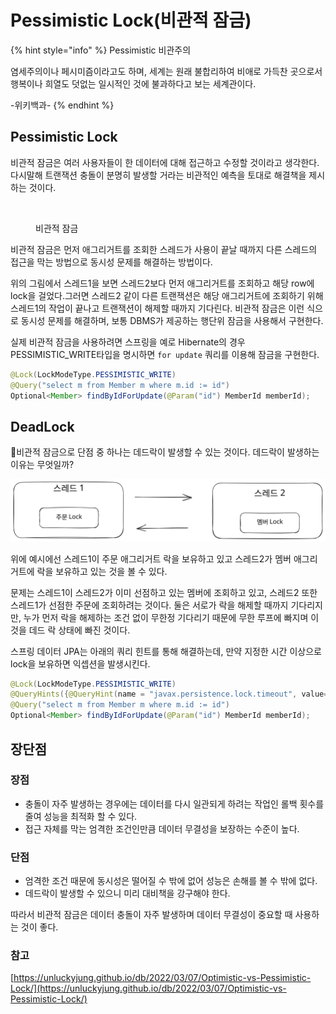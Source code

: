 # Pessimistic Lock(비관적 잠금)

{% hint style="info" %}
Pessimistic 비관주의

염세주의이나 페시미즘이라고도 하며, 세계는 원래 불합리하여 비애로 가득찬 곳으로서 행복이나 희열도 덧없는 일시적인 것에 불과하다고 보는 세계관이다.

\-위키백과-
{% endhint %}



## Pessimistic Lock

비관적 잠금은 여러 사용자들이 한 데이터에 대해 접근하고 수정할 것이라고 생각한다. 다시말해 트랜잭션 충돌이 분명히 발생할 거라는 비관적인 예측을 토대로 해결책을 제시하는 것이다.&#x20;

<figure><img src="../../../../.gitbook/assets/스크린샷 2023-02-13 오후 12.05.12 (1).png" alt=""><figcaption><p>비관적 잠금</p></figcaption></figure>

비관적 잠금은 먼저 애그리거트를 조회한 스레드가 사용이 끝날 때까지 다른 스레드의 접근을 막는 방법으로 동시성 문제를 해결하는 방법이다.&#x20;

위의 그림에서 스레드1을 보면 스레드2보다 먼저 애그리거트를 조회하고 해당 row에 lock을 걸었다.그러면 스레드2 같이 다른 트랜잭션은 해당 애그리거트에 조회하기 위해 스레드1의 작업이 끝나고 트랜잭션이 해제할 때까지 기다린다. 비관적 잠금은 이런 식으로 동시성 문제를 해결하며, 보통 DBMS가 제공하는 행단위 잠금을 사용해서 구현한다.

실제 비관적 잠금을 사용하려면 스프링을 예로 Hibernate의 경우 PESSIMISTIC\_WRITE타입을 명시하면 `for update` 쿼리를 이용해 잠금을 구현한다.

```java
@Lock(LockModeType.PESSIMISTIC_WRITE) 
@Query("select m from Member m where m.id := id") 
Optional<Member> findByIdForUpdate(@Param("id") MemberId memberId);
```



## DeadLock

비관적 잠금으로 단점 중 하나는 데드락이 발생할 수 있는 것이다. 데드락이 발생하는 이유는 무엇일까?

<img src="../../../../.gitbook/assets/file.excalidraw (1).svg" alt="DeadLock" class="gitbook-drawing">

위에 예시에선 스레드1이 주문 애그리거트 락을 보유하고 있고 스레드2가 멤버 애그리거트에 락을 보유하고 있는 것을 볼 수 있다.

문제는 스레드1이 스레드2가 이미 선점하고 있는 멤버에 조회하고 있고, 스레드2 또한 스레드1가 선점한 주문에 조회하려는 것이다. 둘은 서로가 락을 해제할 때까지 기다리지만, 누가 먼저 락을 해제하는 조건 없이 무한정 기다리기 때문에 무한 루프에 빠지며 이것을 데드 락 상태에 빠진 것이다.

스프링 데이터 JPA는 아래의 쿼리 힌트를 통해 해결하는데, 만약 지정한 시간 이상으로 lock을 보유하면 익셉션을 발생시킨다.&#x20;

```java
@Lock(LockModeType.PESSIMISTIC_WRITE) 
@QueryHints({@QueryHint(name = "javax.persistence.lock.timeout", value="2000")})
@Query("select m from Member m where m.id := id") 
Optional<Member> findByIdForUpdate(@Param("id") MemberId memberId);
```



## 장단점

### 장점

* 충돌이 자주 발생하는 경우에는 데이터를 다시 일관되게 하려는 작업인 롤백 횟수를 줄여 성능을 최적화 할 수 있다.
* 접근 자체를 막는 엄격한 조건인만큼 데이터 무결성을 보장하는 수준이 높다.

### 단점&#x20;

* 엄격한 조건 때문에 동시성은 떨어질 수 밖에 없어 성능은 손해를 볼 수 밖에 없다.
* 데드락이 발생할 수 있으니 미리 대비책을 강구해야 한다.



따라서 비관적 잠금은 데이터 충돌이 자주 발생하며 데이터 무결성이 중요할 때 사용하는 것이 좋다.



### 참고

[https://unluckyjung.github.io/db/2022/03/07/Optimistic-vs-Pessimistic-Lock/](https://unluckyjung.github.io/db/2022/03/07/Optimistic-vs-Pessimistic-Lock/)







